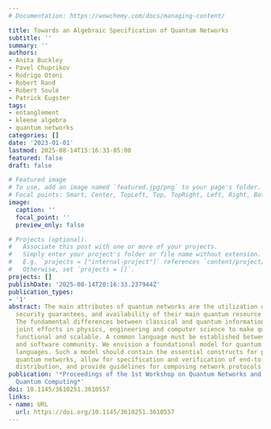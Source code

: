 ```yaml
---
# Documentation: https://wowchemy.com/docs/managing-content/

title: Towards an Algebraic Specification of Quantum Networks
subtitle: ''
summary: ''
authors:
- Anita Buckley
- Pavel Chuprikov
- Rodrigo Otoni
- Robert Rand
- Robert Soulé
- Patrick Eugster
tags:
- entanglement
- kleene algebra
- quantum networks
categories: []
date: '2023-01-01'
lastmod: 2025-08-14T15:16:33-05:00
featured: false
draft: false

# Featured image
# To use, add an image named `featured.jpg/png` to your page's folder.
# Focal points: Smart, Center, TopLeft, Top, TopRight, Left, Right, BottomLeft, Bottom, BottomRight.
image:
  caption: ''
  focal_point: ''
  preview_only: false

# Projects (optional).
#   Associate this post with one or more of your projects.
#   Simply enter your project's folder or file name without extension.
#   E.g. `projects = ["internal-project"]` references `content/project/deep-learning/index.md`.
#   Otherwise, set `projects = []`.
projects: []
publishDate: '2025-08-14T20:16:33.237944Z'
publication_types:
- '1'
abstract: The main attributes of quantum networks are the utilization of quantum phenomena,
  security guarantees, and availability of their main quantum resource - entanglement.
  The fundamental differences between classical and quantum information will require
  joint efforts in physics, engineering and computer science to make quantum networks
  functional and scalable. A common language must be established between the hardware
  and software community. We envision a foundational model for quantum network programming
  languages. Such a model should contain the essential constructs for programming
  quantum networks, allow for specification and verification of end-to-end entanglement
  distribution, and provide guidelines for composing network protocols.
publication: '*Proceedings of the 1st Workshop on Quantum Networks and Distributed
  Quantum Computing*'
doi: 10.1145/3610251.3610557
links:
- name: URL
  url: https://doi.org/10.1145/3610251.3610557
---
```

